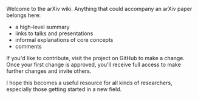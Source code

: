 Welcome to the arXiv wiki. Anything that could accompany an arXiv paper belongs here:

* a high-level summary
* links to talks and presentations
* informal explanations of core concepts
* comments

If you'd like to contribute, visit the project on GitHub to make a change. Once your first change is approved, you'll receive full access to make further changes and invite others.

I hope this becomes a useful resource for all kinds of researchers, especially those getting started in a new field.
